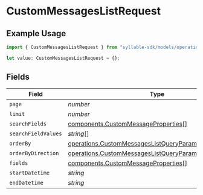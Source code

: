 # CustomMessagesListRequest

## Example Usage

```typescript
import { CustomMessagesListRequest } from "syllable-sdk/models/operations";

let value: CustomMessagesListRequest = {};
```

## Fields

| Field                                                                                                                              | Type                                                                                                                               | Required                                                                                                                           | Description                                                                                                                        |
| ---------------------------------------------------------------------------------------------------------------------------------- | ---------------------------------------------------------------------------------------------------------------------------------- | ---------------------------------------------------------------------------------------------------------------------------------- | ---------------------------------------------------------------------------------------------------------------------------------- |
| `page`                                                                                                                             | *number*                                                                                                                           | :heavy_minus_sign:                                                                                                                 | N/A                                                                                                                                |
| `limit`                                                                                                                            | *number*                                                                                                                           | :heavy_minus_sign:                                                                                                                 | N/A                                                                                                                                |
| `searchFields`                                                                                                                     | [components.CustomMessageProperties](../../models/components/custommessageproperties.md)[]                                         | :heavy_minus_sign:                                                                                                                 | N/A                                                                                                                                |
| `searchFieldValues`                                                                                                                | *string*[]                                                                                                                         | :heavy_minus_sign:                                                                                                                 | N/A                                                                                                                                |
| `orderBy`                                                                                                                          | [operations.CustomMessagesListQueryParamOrderBy](../../models/operations/custommessageslistqueryparamorderby.md)                   | :heavy_minus_sign:                                                                                                                 | N/A                                                                                                                                |
| `orderByDirection`                                                                                                                 | [operations.CustomMessagesListQueryParamOrderByDirection](../../models/operations/custommessageslistqueryparamorderbydirection.md) | :heavy_minus_sign:                                                                                                                 | N/A                                                                                                                                |
| `fields`                                                                                                                           | [components.CustomMessageProperties](../../models/components/custommessageproperties.md)[]                                         | :heavy_minus_sign:                                                                                                                 | N/A                                                                                                                                |
| `startDatetime`                                                                                                                    | *string*                                                                                                                           | :heavy_minus_sign:                                                                                                                 | N/A                                                                                                                                |
| `endDatetime`                                                                                                                      | *string*                                                                                                                           | :heavy_minus_sign:                                                                                                                 | N/A                                                                                                                                |